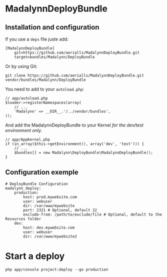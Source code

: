 # MadalynnDeployBundle

## Installation and configuration

If you use a `deps` file juste add:

    [MadalynnDeployBundle]
        git=https://github.com/aerialls/MadalynnDeployBundle.git
        target=bundles/Madalynn/DeployBundle

Or by using Git:

    git clone https://github.com/aerialls/MadalynnDeployBundle.git vendor/bundles/Madalynn/DeployBundle

You need to add to your `autoload.php`:

    // app/autoload.php
    $loader->registerNamespaces(array(
        // ...
        'Madalynn' => __DIR__.'/../vendor/bundles',
    ));

And add the MadalynnDeployBundle to your Kernel *for the dev/test environment only*.

    // app/AppKernel.php
    if (in_array($this->getEnvironment(), array('dev', 'test'))) {
        // ...
        $bundles[] = new Madalynn\DeployBundle\MadalynnDeployBundle();
    }

## Configuration exemple

    # DeployBundle Configuration
    madalynn_deploy:
        production:
            host: prod.mywebsite.com
            user: webuser
            dir: /var/www/mywebsite
            port: 2321 # Optional, default 22
            exclude-from: /path/to/exclude/file # Optional, default to the Resources folder
        dev:
            host: dev.mywebsite.com
            user: webuser
            dir: /var/www/mywebsite2

# Start a deploy

    php app/console project:deploy --go production